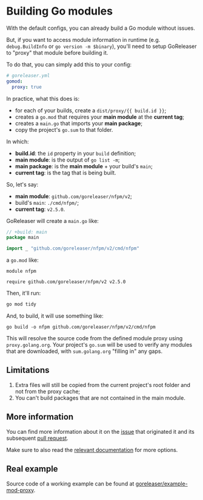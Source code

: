 # Building Go modules

With the default configs, you can already build a Go module without issues.

But, if you want to access module information in runtime (e.g. `debug.BuildInfo` or `go version -m $binary`), you'll
need to setup GoReleaser to "proxy" that module before building it.

To do that, you can simply add this to your config:

```yaml
# goreleaser.yml
gomod:
  proxy: true
```

In practice, what this does is:

- for each of your builds, create a `dist/proxy/{{ build.id }}`;
- creates a `go.mod` that requires your __main module__ at the __current tag__;
- creates a `main.go` that imports your __main package__;
- copy the project's `go.sum` to that folder.

In which:

- __build.id__: the `id` property in your `build` definition;
- __main module__: is the output of `go list -m`;
- __main package__: is the __main module__ + your build's `main`;
- __current tag__: is the tag that is being built.

So, let's say:

- __main module__: `github.com/goreleaser/nfpm/v2`;
- build's `main`: `./cmd/nfpm/`;
- __current tag__: `v2.5.0`.

GoReleaser will create a `main.go` like:

```go
// +build: main
package main

import _ "github.com/goreleaser/nfpm/v2/cmd/nfpm"
```

a `go.mod` like:

```
module nfpm

require github.com/goreleaser/nfpm/v2 v2.5.0
```

Then, it'll run:

```sh
go mod tidy
```

And, to build, it will use something like:

```shell
go build -o nfpm github.com/goreleaser/nfpm/v2/cmd/nfpm
```

This will resolve the source code from the defined module proxy using `proxy.golang.org`.
Your project's `go.sum` will be used to verify any modules that are downloaded, with `sum.golang.org` "filling in" any gaps.

## Limitations

1. Extra files will still be copied from the current project's root folder and not from the proxy cache;
1. You can't build packages that are not contained in the main module.

## More information

You can find more information about it on the [issue][issue] that originated it and its subsequent [pull request][pr].

Make sure to also read the [relevant documentation][docs] for more options.

[issue]: https://github.com/goreleaser/goreleaser/issues/1354
[pr]: https://github.com/goreleaser/goreleaser/pull/2129
[docs]: /customization/gomod/

## Real example

Source code of a working example can be found at [goreleaser/example-mod-proxy](https://github.com/goreleaser/example-mod-proxy).
